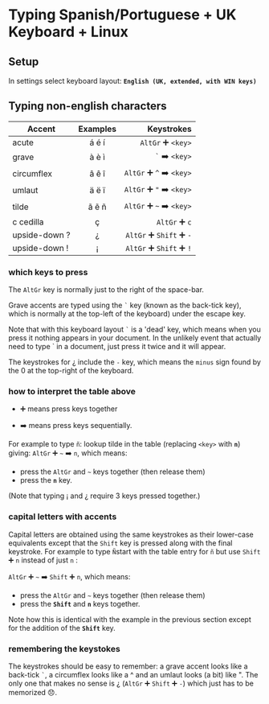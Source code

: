 # Typing Spanish/Portuguese + UK Keyboard + Linux

## Setup

In settings select keyboard layout: **`English (UK, extended, with WIN keys)`**

## Typing non-english characters

Accent        | Examples | Keystrokes
------------- |:--------:| ----------:
acute         | á é í    | `AltGr` :heavy_plus_sign: `<key>`
grave         | à è ì    | `` ` `` :arrow_right: `<key>`
circumflex    | â ê î    | `AltGr` :heavy_plus_sign: `^` :arrow_right: `<key>`
umlaut        | ä ë ï    | `AltGr` :heavy_plus_sign: `"` :arrow_right: `<key>`
tilde         | ã ẽ ñ    | `AltGr` :heavy_plus_sign: `~` :arrow_right: `<key>`
c cedilla     | ç        | `AltGr` :heavy_plus_sign: `c`
upside-down ? | ¿        | `AltGr` :heavy_plus_sign: `Shift` :heavy_plus_sign: `-`
upside-down ! | ¡        | `AltGr` :heavy_plus_sign: `Shift` :heavy_plus_sign: `!`

### which keys to press

The `AltGr` key is normally just to the right of the space-bar. 

Grave accents are typed using the `` ` `` key (known as the back-tick key), which is normally at the top-left of the keyboard) under the escape key. 

Note that with this keyboard layout `` ` `` is a 'dead' key, which means when you press it nothing appears in your document. In the unlikely event that actually need to type \` in a document, just press it twice and it will appear.

The keystrokes for ¿ include the `-` key, which means the `minus` sign found by the 0 at the top-right of the keyboard. 

### how to interpret the table above 

- :heavy_plus_sign: means press keys together

- :arrow_right: means press keys sequentially. 

For example to type `ñ`: lookup tilde in the table (replacing `<key>` with **`n`**) giving: `AltGr` :heavy_plus_sign: `~` :arrow_right: `n`, which means: 
- press the `AltGr` and `~` keys together (then release them)
- press the **`n`** key.

(Note that typing ¡ and ¿ require 3 keys pressed together.)

### capital letters with accents

Capital letters are obtained using the same keystrokes as their lower-case equivalents except that the `Shift` key is pressed along with the final keystroke. For example to type `Ñ`start with the table entry for `ñ` but use `Shift` :heavy_plus_sign: `n` instead of just `n` :

`AltGr` :heavy_plus_sign: `~` :arrow_right: `Shift` :heavy_plus_sign: `n`, which means:
- press the `AltGr` and `~` keys together (then release them)
- press the **`Shift`** and **`n`** keys together.

Note how this is identical with the example in the previous section except for the addition of the **`Shift`** key.

### remembering the keystokes

The keystrokes should be easy to remember: a grave accent looks like a back-tick `` ` ``, a circumflex looks like a ^ and an umlaut looks (a bit) like ". The only one that makes no sense is ¿ (`AltGr` :heavy_plus_sign: `Shift` :heavy_plus_sign: `-`) which just has to be memorized :disappointed:.

